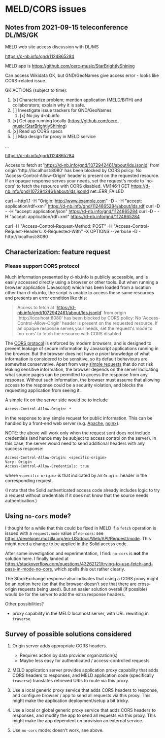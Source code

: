 # MELD/CORS issues

## Notes from 2021-09-15 teleconference DL/MS/GK

MELD web site access discussion with DL/MS

https://d-nb.info/gnd/1124865284

MELD app is https://github.com/oerc-music/StarBrightlyShining

Can access Wikidata OK, but GND/GeoNames give access error - looks like CORS-related issue.

GK ACTIONS (subject to time):

1. [x] Characterize problem; mention application (MELD/BiTH) and collaborators; explain why it is safe.
2. [ ] Investigate issue trackers for GND/GeoNames
    1. [x] No joy d-nb.info
3. [x] Get app running locally (https://github.com/oerc-music/StarBrightlyShining)
4. [x] Read up CORS specs
5. [ ] Map design for proxy in MELD service

…

https://d-nb.info/gnd/1124865284

Access to fetch at 'https://d-nb.info/gnd/1072942461/about/lds.jsonld' from origin 'http://localhost:8080' has been blocked by CORS policy: No 'Access-Control-Allow-Origin' header is present on the requested resource. If an opaque response serves your needs, set the request's mode to 'no-cors' to fetch the resource with CORS disabled.
VM146:1 GET https://d-nb.info/gnd/1072942461/about/lds.jsonld net::ERR_FAILED

curl   --http1.1 -H "Origin: http://www.example.com" -D - -H "accept: application/rdf+xml" https://d-nb.info/gnd/1124865284/about/lds.rdf
curl -D - -H "accept: application/json" https://d-nb.info/gnd/1124865284
curl -D - -H "accept: application/rdf+xml" https://d-nb.info/gnd/1124865284

curl   -H "Access-Control-Request-Method: POST" -H "Access-Control-Request-Headers: X-Requested-With" -X OPTIONS --verbose -D - http://localhost:8080



## Characterization: feature request

### Please support CORS protocol

Much information presented by d-nb.info is publicly accessible, and is easily accessed directly using a browser or other tools.  But when running a browser application (Javascript) which has been loaded from a location other than d-nb.info, the script is unable to access these same resources and presents an error condition like this:

> Access to fetch at 'https://d-nb.info/gnd/1072942461/about/lds.jsonld' from origin 'http://localhost:8080' has been blocked by CORS policy: No 'Access-Control-Allow-Origin' header is present on the requested resource. If an opaque response serves your needs, set the request's mode to 'no-cors' to fetch the resource with CORS disabled.

The [CORS protocol](https://developer.mozilla.org/en-US/docs/Web/HTTP/CORS) is enforced by modern browsers, and is designed to prevent leakage of secure information by Javascript applications running in the browser.  But the browser does not have _a priori_ knowledge of what information is considered to be sensitive, so its default behaviours are somewhat conservative.  Apart from very [simple requests](https://developer.mozilla.org/en-US/docs/Web/HTTP/CORS#simple_requests) that do not risk leaking sensitive information, the browser depends on the server indicating what source pages can be permitted to access the response from any response.  Without such information, the browser must assume that allowing access to the response could be a security violation, and blocks the requesting application from seeing it.

A simple fix on the server side would be to include

    Access-Control-Allow-Origin: *

in the response to any simple request for public information.  This can be handled by a front-end web server (e.g. [Apache](https://enable-cors.org/server_apache.html), [nginx](https://enable-cors.org/server_nginx.html)).

NOTE: the above will work only when the request sent does not include credentials (and hence may be subject to access control on the server).   In this case, the server would need to send additional headers with any success response:

    Access-Control-Allow-Origin: <specific-origin>
    Vary: Origin
    Access-Control-Allow-Credentials: true

where `<specific-origin>` is that indicated by an `Origin:` header in the corresponding request.

(I note that the Solid authenticated access code already includes logic to try a request without credentials if it does not know that the source needs authentication.)


## Using `no-cors` mode?

I thought for a while that this could be fixed in MELD if a `fetch` operation is issued with a `request.mode` value of `no-cors`: see https://developer.mozilla.org/en-US/docs/Web/API/Request/mode.  This might need a change to be applied in the Solid access code.  

After some investigation and experimentation, I find:  `no-cors` is **not** the solution here.  I finally landed at https://stackoverflow.com/questions/43262121/trying-to-use-fetch-and-pass-in-mode-no-cors, which spells this out rather clearly.

The StackExchange response also indicates that using a CORS proxy might be an option here (so that the browser doesn't see that there are cross-origin requests being used).  But an easier solution overall (if possible) would be for the server to add the extra response headers.

Other possibilities?

- proxy capability in the MELD localhost server, with URL rewriting in `traverse`.


## Survey of possible solutions considered

1. Origin server adds appropriate CORS headers.
    - Requires action by data provider organization(s)
    - Maybe less easy for authenticated / access-controlled requests

2. MELD application server provides application proxy capability that adds CORS headers to responses, and MELD application code (specifically `traverse`) translates retrieved URIs to route via this proxy.

3. Use a local generic proxy service that adds CORS headers to response, and configure browser / app to send all requests via this proxy.  This might make the application deployment/setup a bit tricky.

4. Use a local or global generic proxy service that adds CORS headers to responses, and modify the app to send all requests via this proxy.  This might make the app dependent on provision an external service.

5. Use `no-cors` mode: doesn't work, see above.


